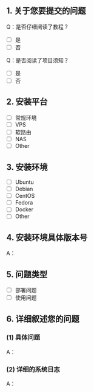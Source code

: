 <!-- 这是隐藏的信息

！！！如果在部署与使用过程中遇到报错需要帮助，请严格按照模板提交反馈！！！
！！！如果是意见与建议类问题则不需要使用此模板，自行清除所有模板内容！！！

点击编辑器上方的 preview 可预览效果

⚠️请_完整_填写以下模板描述问题，否则反馈将会被系统关闭。
⚠️请_完整_填写以下模板描述问题，否则反馈将会被系统关闭。
⚠️请_完整_填写以下模板描述问题，否则反馈将会被系统关闭。
（重要的事情说三遍😉）
-->

<!-- 👆这样括起来的信息将被隐藏，填写时注意不要写在里面。 -->


## 1. 关于您要提交的问题
Q：是否仔细阅读了教程？
<!-- 将中括号内的空格替换为 "x" ，即为选中 -->
- [ ] 是
- [ ] 否

Q：是否阅读了项目须知？
<!-- 将中括号内的空格替换为 "x" ，即为选中 -->
- [ ] 是
- [ ] 否

## 2. 安装平台
<!-- 将中括号内的空格替换为 "x" ，即为选中 -->
- [ ] 常规环境
- [ ] VPS
- [ ] 软路由
- [ ] NAS
- [ ] Other

## 3. 安装环境
<!-- 将中括号内的空格替换为 "x" ，即为选中 -->
- [ ] Ubuntu
- [ ] Debian
- [ ] CentOS
- [ ] Fedora
- [ ] Docker
- [ ] Other

## 4. 安装环境具体版本号
A：

## 5. 问题类型
<!-- 将中括号内的空格替换为 "x" ，即为选中 -->
- [ ] 部署问题
- [ ] 使用问题

## 6. 详细叙述您的问题

### (1) 具体问题
A：

### (2) 详细的系统日志
<!-- 如果是部署报错不要只发结果，我需要看到详细日志 -->
A：

